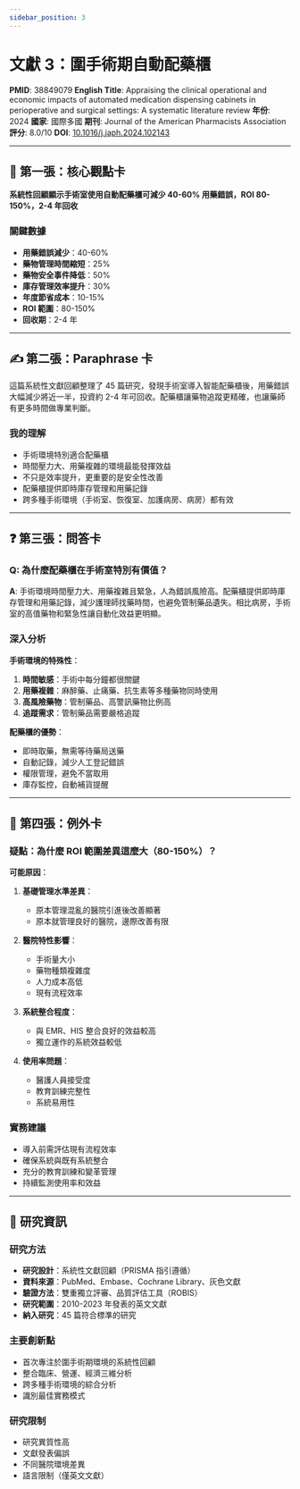 ```yaml
---
sidebar_position: 3
---
```


# 文獻 3：圍手術期自動配藥櫃

**PMID**: 38849079
**English Title**: Appraising the clinical operational and economic impacts of automated medication dispensing cabinets in perioperative and surgical settings: A systematic literature review
**年份**: 2024
**國家**: 國際多國
**期刊**: Journal of the American Pharmacists Association
**評分**: 8.0/10
**DOI**: [10.1016/j.japh.2024.102143](https://doi.org/10.1016/j.japh.2024.102143)

---

## 📌 第一張：核心觀點卡

**系統性回顧顯示手術室使用自動配藥櫃可減少 40-60% 用藥錯誤，ROI 80-150%，2-4 年回收**

### 關鍵數據
- **用藥錯誤減少**：40-60%
- **藥物管理時間縮短**：25%
- **藥物安全事件降低**：50%
- **庫存管理效率提升**：30%
- **年度節省成本**：10-15%
- **ROI 範圍**：80-150%
- **回收期**：2-4 年

---

## ✍️ 第二張：Paraphrase 卡

這篇系統性文獻回顧整理了 45 篇研究，發現手術室導入智能配藥櫃後，用藥錯誤大幅減少將近一半，投資約 2-4 年可回收。配藥櫃讓藥物追蹤更精確，也讓藥師有更多時間做專業判斷。

### 我的理解
- 手術環境特別適合配藥櫃
- 時間壓力大、用藥複雜的環境最能發揮效益
- 不只是效率提升，更重要的是安全性改善
- 配藥櫃提供即時庫存管理和用藥記錄
- 跨多種手術環境（手術室、恢復室、加護病房、病房）都有效

---

## ❓ 第三張：問答卡

### Q: 為什麼配藥櫃在手術室特別有價值？

**A**: 手術環境時間壓力大、用藥複雜且緊急，人為錯誤風險高。配藥櫃提供即時庫存管理和用藥記錄，減少護理師找藥時間，也避免管制藥品遺失。相比病房，手術室的高值藥物和緊急性讓自動化效益更明顯。

### 深入分析

**手術環境的特殊性**：
1. **時間敏感**：手術中每分鐘都很關鍵
2. **用藥複雜**：麻醉藥、止痛藥、抗生素等多種藥物同時使用
3. **高風險藥物**：管制藥品、高警訊藥物比例高
4. **追蹤需求**：管制藥品需要嚴格追蹤

**配藥櫃的優勢**：
- 即時取藥，無需等待藥局送藥
- 自動記錄，減少人工登記錯誤
- 權限管理，避免不當取用
- 庫存監控，自動補貨提醒

---

## 🤔 第四張：例外卡

### 疑點：為什麼 ROI 範圍差異這麼大（80-150%）？

**可能原因**：
1. **基礎管理水準差異**：
   - 原本管理混亂的醫院引進後改善顯著
   - 原本就管理良好的醫院，邊際改善有限

2. **醫院特性影響**：
   - 手術量大小
   - 藥物種類複雜度
   - 人力成本高低
   - 現有流程效率

3. **系統整合程度**：
   - 與 EMR、HIS 整合良好的效益較高
   - 獨立運作的系統效益較低

4. **使用率問題**：
   - 醫護人員接受度
   - 教育訓練完整性
   - 系統易用性

### 實務建議
- 導入前需評估現有流程效率
- 確保系統與既有系統整合
- 充分的教育訓練和變革管理
- 持續監測使用率和效益

---

## 📄 研究資訊

### 研究方法
- **研究設計**：系統性文獻回顧（PRISMA 指引遵循）
- **資料來源**：PubMed、Embase、Cochrane Library、灰色文獻
- **驗證方法**：雙重獨立評審、品質評估工具（ROBIS）
- **研究範圍**：2010-2023 年發表的英文文獻
- **納入研究**：45 篇符合標準的研究

### 主要創新點
- 首次專注於圍手術期環境的系統性回顧
- 整合臨床、營運、經濟三維分析
- 跨多種手術環境的綜合分析
- 識別最佳實務模式

### 研究限制
- 研究異質性高
- 文獻發表偏誤
- 不同醫院環境差異
- 語言限制（僅英文文獻）